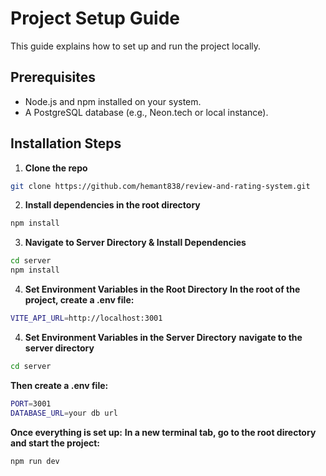 # Project Setup Guide

This guide explains how to set up and run the project locally.

## Prerequisites
- Node.js and npm installed on your system.
- A PostgreSQL database (e.g., Neon.tech or local instance).

## Installation Steps

1. **Clone the repo**
  ```bash
  git clone https://github.com/hemant838/review-and-rating-system.git
  ```

2. **Install dependencies in the root directory**
```bash
npm install
```
3. **Navigate to Server Directory & Install Dependencies**
```bash
cd server
npm install
```

4. **Set Environment Variables in the Root Directory**
   **In the root of the project, create a .env file:**
```bash
VITE_API_URL=http://localhost:3001
```

4. **Set Environment Variables in the Server Directory**
   **navigate to the server directory**
```bash
cd server
```
**Then create a .env file:**
```bash
PORT=3001
DATABASE_URL=your db url
```

**Once everything is set up:**
**In a new terminal tab, go to the root directory and start the project:**
```bash
npm run dev
```

